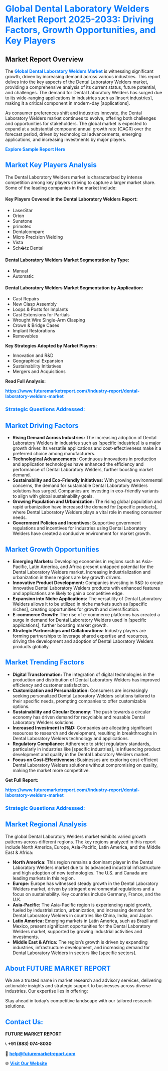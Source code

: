 <h1 style="color: #007BFF;">Global Dental Laboratory Welders Market Report 2025-2033: Driving Factors, Growth Opportunities, and Key Players</h1>

<section id="overview">
<h2>Market Report Overview</h2>
<p>The <a href="https://www.futuremarketreport.com//industry-report/dental-laboratory-welders-market" style="color: #007BFF; text-decoration: none;"><strong>Global Dental Laboratory Welders Market</strong></a> is witnessing significant growth, driven by increasing demand across various industries. This report delves into the key aspects of the Dental Laboratory Welders market, providing a comprehensive analysis of its current status, future potential, and challenges. The demand for Dental Laboratory Welders has surged due to its wide-ranging applications in industries such as [insert industries], making it a critical component in modern-day [applications].</p>
<p>As consumer preferences shift and industries innovate, the Dental Laboratory Welders market continues to evolve, offering both challenges and opportunities for stakeholders. The global market is expected to expand at a substantial compound annual growth rate (CAGR) over the forecast period, driven by technological advancements, emerging applications, and increasing investments by major players.</p>
</section>

<section id="overview">
<p><a href="https://www.futuremarketreport.com//request-sample/reportId=92380" style="color: #007BFF; text-decoration: none;"><strong>Explore Sample Report Here</strong></a></p>
</section>

<section id="key-players">
<h2 style="color: #007BFF;">Market Key Players Analysis</h2>
<p>The Dental Laboratory Welders market is characterized by intense competition among key players striving to capture a larger market share. Some of the leading companies in the market include:</p>
<h4>Key Players Covered in the Dental Laboratory Welders Report:</h4>
<ul><li>LaserStar</li><li>Orion</li><li>Sunstone</li><li>primotec</li><li>Dentalcompare</li><li>Micro Precision Welding</li><li>Vista</li><li>Sch�tz Dental</li></ul>
<h4>Dental Laboratory Welders Market Segmentation by Type:</h4>
<ul><li>Manual</li><li>Automatic</li></ul>

<h4>Dental Laboratory Welders Market Segmentation by Application:</h4>
<ul><li>Cast Repairs</li><li>New Clasp Assembly</li><li>Loops &amp; Posts for Implants</li><li>Cast Extensions for Partials</li><li>Wrought Wire Single-Arm Clasping</li><li>Crown &amp; Bridge Cases</li><li>Implant Restorations</li><li>Removables</li></ul>
<p><strong>Key Strategies Adopted by Market Players:</strong></p>
<ul>
<li>Innovation and R&D</li>
<li>Geographical Expansion</li>
<li>Sustainability Initiatives</li>
<li>Mergers and Acquisitions</li>
</ul>
</section>

<section>
<p><strong>Read Full Analysis: </strong></p><a href="https://www.futuremarketreport.com//industry-report/dental-laboratory-welders-market" style="color: #007BFF; text-decoration: none;"><strong>https://www.futuremarketreport.com//industry-report/dental-laboratory-welders-market</strong></a>
<h3 style="color: #007BFF;">Strategic Questions Addressed:</h3>
</section>

<section id="driving-factors">
<h2 style="color: #007BFF;">Market Driving Factors</h2>
<ul>
<li><strong>Rising Demand Across Industries:</strong> The increasing adoption of Dental Laboratory Welders in industries such as [specific industries] is a major growth driver. Its versatile applications and cost-effectiveness make it a preferred choice among manufacturers.</li>
<li><strong>Technological Advancements:</strong> Continuous innovations in production and application technologies have enhanced the efficiency and performance of Dental Laboratory Welders, further boosting market demand.</li>
<li><strong>Sustainability and Eco-Friendly Initiatives:</strong> With growing environmental concerns, the demand for sustainable Dental Laboratory Welders solutions has surged. Companies are investing in eco-friendly variants to align with global sustainability goals.</li>
<li><strong>Growing Population and Urbanization:</strong> The rising global population and rapid urbanization have increased the demand for [specific products], where Dental Laboratory Welders plays a vital role in meeting consumer needs.</li>
<li><strong>Government Policies and Incentives:</strong> Supportive government regulations and incentives for industries using Dental Laboratory Welders have created a conducive environment for market growth.</li>
</ul>
</section>

<section id="growth-opportunities">
<h2 style="color: #007BFF;">Market Growth Opportunities</h2>
<ul>
<li><strong>Emerging Markets:</strong> Developing economies in regions such as Asia-Pacific, Latin America, and Africa present untapped potential for the Dental Laboratory Welders market. Increasing industrialization and urbanization in these regions are key growth drivers.</li>
<li><strong>Innovative Product Development:</strong> Companies investing in R&D to create innovative Dental Laboratory Welders products with enhanced features and applications are likely to gain a competitive edge.</li>
<li><strong>Expansion into Niche Applications:</strong> The versatility of Dental Laboratory Welders allows it to be utilized in niche markets such as [specific niches], creating opportunities for growth and diversification.</li>
<li><strong>E-commerce Growth:</strong> The rise of e-commerce platforms has created a surge in demand for Dental Laboratory Welders used in [specific applications], further boosting market growth.</li>
<li><strong>Strategic Partnerships and Collaborations:</strong> Industry players are forming partnerships to leverage shared expertise and resources, driving the development and adoption of Dental Laboratory Welders products globally.</li>
</ul>
</section>

<section id="trending-factors">
<h2 style="color: #007BFF;">Market Trending Factors</h2>
<ul>
<li><strong>Digital Transformation:</strong> The integration of digital technologies in the production and distribution of Dental Laboratory Welders has improved efficiency and customer satisfaction.</li>
<li><strong>Customization and Personalization:</strong> Consumers are increasingly seeking personalized Dental Laboratory Welders solutions tailored to their specific needs, prompting companies to offer customizable options.</li>
<li><strong>Sustainability and Circular Economy:</strong> The push towards a circular economy has driven demand for recyclable and reusable Dental Laboratory Welders solutions.</li>
<li><strong>Increased Investment in R&D:</strong> Companies are allocating significant resources to research and development, resulting in breakthroughs in Dental Laboratory Welders technology and applications.</li>
<li><strong>Regulatory Compliance:</strong> Adherence to strict regulatory standards, particularly in industries like [specific industries], is influencing product development and quality in the Dental Laboratory Welders market.</li>
<li><strong>Focus on Cost-Effectiveness:</strong> Businesses are exploring cost-efficient Dental Laboratory Welders solutions without compromising on quality, making the market more competitive.</li>
</ul>
</section>

<section>
<p><strong>Get Full Report: </strong></p><a href="https://www.futuremarketreport.com//industry-report/dental-laboratory-welders-market" style="color: #007BFF; text-decoration: none;"><strong>https://www.futuremarketreport.com//industry-report/dental-laboratory-welders-market</strong></a>
<h3 style="color: #007BFF;">Strategic Questions Addressed:</h3>
</section>


<section id="regional-analysis">
<h2 style="color: #007BFF;">Market Regional Analysis</h2>
<p>The global Dental Laboratory Welders market exhibits varied growth patterns across different regions. The key regions analyzed in this report include North America, Europe, Asia-Pacific, Latin America, and the Middle East & Africa:</p>
<ul>
<li><strong>North America:</strong> This region remains a dominant player in the Dental Laboratory Welders market due to its advanced industrial infrastructure and high adoption of new technologies. The U.S. and Canada are leading markets in this region.</li>
<li><strong>Europe:</strong> Europe has witnessed steady growth in the Dental Laboratory Welders market, driven by stringent environmental regulations and a focus on sustainability. Key countries include Germany, France, and the U.K.</li>
<li><strong>Asia-Pacific:</strong> The Asia-Pacific region is experiencing rapid growth, fueled by industrialization, urbanization, and increasing demand for Dental Laboratory Welders in countries like China, India, and Japan.</li>
<li><strong>Latin America:</strong> Emerging markets in Latin America, such as Brazil and Mexico, present significant opportunities for the Dental Laboratory Welders market, supported by growing industrial activities and investments.</li>
<li><strong>Middle East & Africa:</strong> The region’s growth is driven by expanding industries, infrastructure development, and increasing demand for Dental Laboratory Welders in sectors like [specific sectors].</li>
</ul>
</section>

<footer>
<h2 style="color: #007BFF;">About FUTURE MARKET REPORT</h2>
<p>We are a trusted name in market research and advisory services, delivering actionable insights and strategic support to businesses across diverse industries. Our expertise lies in offering:</p>

<p>Stay ahead in today’s competitive landscape with our tailored research solutions.</p>

<h2 style="color: #007BFF;">Contact Us:</h2>
<p><strong>FUTURE MARKET REPORT</strong></p>
<p>📞 <strong>+91 (883) 074-8030</strong></p>
<p>📧 <strong><a href="mailto:help@futuremarketreport.com" style="color: #007BFF;">help@futuremarketreport.com</a></strong></p>
<p>🌐 <strong><a href="https://www.futuremarketreport.com/" style="color: #007BFF;">Visit Our Website</a></strong></p>
</footer>